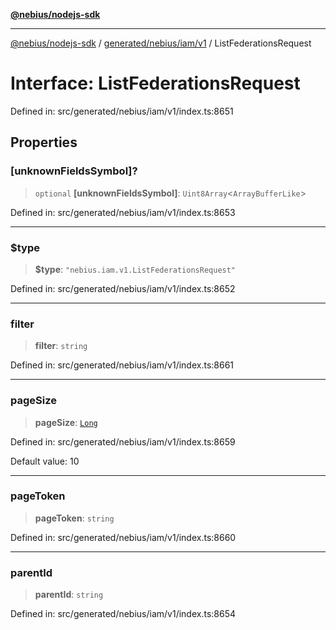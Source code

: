 [**@nebius/nodejs-sdk**](../../../../../README.md)

---

[@nebius/nodejs-sdk](../../../../../README.md) / [generated/nebius/iam/v1](../README.md) / ListFederationsRequest

# Interface: ListFederationsRequest

Defined in: src/generated/nebius/iam/v1/index.ts:8651

## Properties

### \[unknownFieldsSymbol\]?

> `optional` **\[unknownFieldsSymbol\]**: `Uint8Array`\<`ArrayBufferLike`\>

Defined in: src/generated/nebius/iam/v1/index.ts:8653

---

### $type

> **$type**: `"nebius.iam.v1.ListFederationsRequest"`

Defined in: src/generated/nebius/iam/v1/index.ts:8652

---

### filter

> **filter**: `string`

Defined in: src/generated/nebius/iam/v1/index.ts:8661

---

### pageSize

> **pageSize**: [`Long`](../../../../../runtime/protos/core/classes/Long.md)

Defined in: src/generated/nebius/iam/v1/index.ts:8659

Default value: 10

---

### pageToken

> **pageToken**: `string`

Defined in: src/generated/nebius/iam/v1/index.ts:8660

---

### parentId

> **parentId**: `string`

Defined in: src/generated/nebius/iam/v1/index.ts:8654
